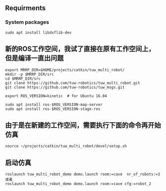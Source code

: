 ## Requirments
### System packages
```
sudo apt install libdxflib-dev

```
## 新的ROS工作空间，我试了直接在原有工作空间上，但是编译一直出问题
```
export MRRP_DIR=$HOME/projects/catkin/tuw_multi_robot/
mkdir -p $MRRP_DIR/src
cd $MRRP_DIR/src
git clone https://github.com/tuw-robotics/tuw_multi_robot.git
git clone https://github.com/tuw-robotics/tuw_msgs.git
```
```
export ROS_VERSION=kinetic  # for Ubuntu 16.04

sudo apt install ros-$ROS_VERSION-map-server
sudo apt install ros-$ROS_VERSION-stage-ros
```
## 由于是在新建的工作空间，需要执行下面的命令再开始仿真
```
source ~/projects/catkin/tuw_multi_robot/devel/setup.sh
```
## 启动仿真
```
roslaunch tuw_multi_robot_demo demo.launch room:=cave  nr_of_robots:=3 
或者  
roslaunch tuw_multi_robot_demo demo.launch room:=cave cfg:=robot_2
```
